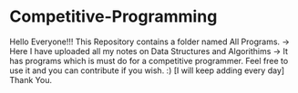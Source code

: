 # Competitive-Programming
Hello Everyone!!!
This Repository contains a folder named All Programs.
-> Here I have uploaded all my notes on Data Structures and Algorithims
-> It has programs which is must do for a competitive programmer.
Feel free to use it and you can contribute if you wish. :)
[I will keep adding every day]
Thank You.
